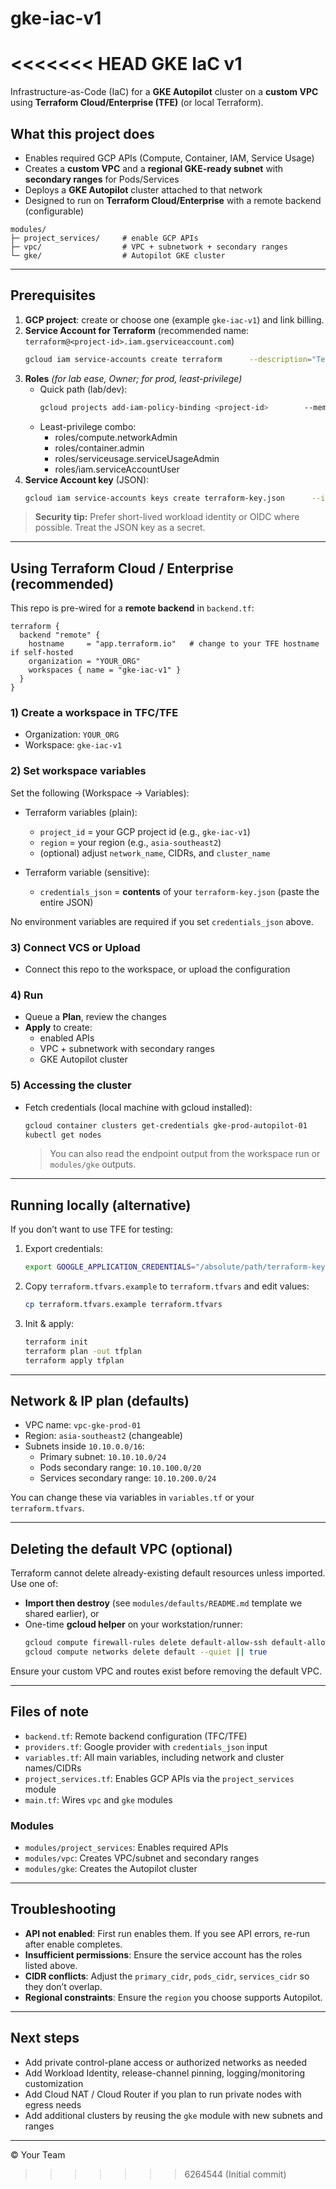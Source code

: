 # gke-iac-v1
<<<<<<< HEAD
GKE IaC v1
=======

Infrastructure-as-Code (IaC) for a **GKE Autopilot** cluster on a **custom VPC** using **Terraform Cloud/Enterprise (TFE)** (or local Terraform).

## What this project does

- Enables required GCP APIs (Compute, Container, IAM, Service Usage)
- Creates a **custom VPC** and a **regional GKE-ready subnet** with **secondary ranges** for Pods/Services
- Deploys a **GKE Autopilot** cluster attached to that network
- Designed to run on **Terraform Cloud/Enterprise** with a remote backend (configurable)

```
modules/
├─ project_services/     # enable GCP APIs
├─ vpc/                  # VPC + subnetwork + secondary ranges
└─ gke/                  # Autopilot GKE cluster
```

---

## Prerequisites

1) **GCP project**: create or choose one (example `gke-iac-v1`) and link billing.
2) **Service Account for Terraform** (recommended name: `terraform@<project-id>.iam.gserviceaccount.com`)
   ```bash
   gcloud iam service-accounts create terraform      --description="Terraform automation SA"      --display-name="Terraform"
   ```
3) **Roles** *(for lab ease, Owner; for prod, least-privilege)*
   - Quick path (lab/dev):
     ```bash
     gcloud projects add-iam-policy-binding <project-id>        --member="serviceAccount:terraform@<project-id>.iam.gserviceaccount.com"        --role="roles/owner"
     ```
   - Least-privilege combo:
     - roles/compute.networkAdmin
     - roles/container.admin
     - roles/serviceusage.serviceUsageAdmin
     - roles/iam.serviceAccountUser
4) **Service Account key** (JSON):
   ```bash
   gcloud iam service-accounts keys create terraform-key.json      --iam-account terraform@<project-id>.iam.gserviceaccount.com
   ```

> **Security tip:** Prefer short-lived workload identity or OIDC where possible. Treat the JSON key as a secret.

---

## Using Terraform Cloud / Enterprise (recommended)

This repo is pre-wired for a **remote backend** in `backend.tf`:

```hcl
terraform {
  backend "remote" {
    hostname     = "app.terraform.io"   # change to your TFE hostname if self-hosted
    organization = "YOUR_ORG"
    workspaces { name = "gke-iac-v1" }
  }
}
```

### 1) Create a workspace in TFC/TFE
- Organization: `YOUR_ORG`
- Workspace: `gke-iac-v1`

### 2) Set workspace variables
Set the following (Workspace → Variables):

- Terraform variables (plain):
  - `project_id` = your GCP project id (e.g., `gke-iac-v1`)
  - `region`     = your region (e.g., `asia-southeast2`)
  - (optional) adjust `network_name`, CIDRs, and `cluster_name`

- Terraform variable (sensitive):
  - `credentials_json` = **contents** of your `terraform-key.json` (paste the entire JSON)

No environment variables are required if you set `credentials_json` above.

### 3) Connect VCS or Upload
- Connect this repo to the workspace, or upload the configuration

### 4) Run
- Queue a **Plan**, review the changes
- **Apply** to create:
  - enabled APIs
  - VPC + subnetwork with secondary ranges
  - GKE Autopilot cluster

### 5) Accessing the cluster
- Fetch credentials (local machine with gcloud installed):
  ```bash
  gcloud container clusters get-credentials gke-prod-autopilot-01     --region=$(terraform output -raw region 2>/dev/null || echo "asia-southeast2")     --project=<project-id>
  kubectl get nodes
  ```
  > You can also read the endpoint output from the workspace run or `modules/gke` outputs.

---

## Running locally (alternative)

If you don’t want to use TFE for testing:

1) Export credentials:
   ```bash
   export GOOGLE_APPLICATION_CREDENTIALS="/absolute/path/terraform-key.json"
   ```

2) Copy `terraform.tfvars.example` to `terraform.tfvars` and edit values:
   ```bash
   cp terraform.tfvars.example terraform.tfvars
   ```

3) Init & apply:
   ```bash
   terraform init
   terraform plan -out tfplan
   terraform apply tfplan
   ```

---

## Network & IP plan (defaults)

- VPC name: `vpc-gke-prod-01`
- Region: `asia-southeast2` (changeable)
- Subnets inside `10.10.0.0/16`:
  - Primary subnet: `10.10.10.0/24`
  - Pods secondary range: `10.10.100.0/20`
  - Services secondary range: `10.10.200.0/24`

You can change these via variables in `variables.tf` or your `terraform.tfvars`.

---

## Deleting the default VPC (optional)

Terraform cannot delete already-existing default resources unless imported. Use one of:
- **Import then destroy** (see `modules/defaults/README.md` template we shared earlier), or
- One-time **gcloud helper** on your workstation/runner:
  ```bash
  gcloud compute firewall-rules delete default-allow-ssh default-allow-rdp default-allow-icmp --quiet || true
  gcloud compute networks delete default --quiet || true
  ```

Ensure your custom VPC and routes exist before removing the default VPC.

---

## Files of note

- `backend.tf`: Remote backend configuration (TFC/TFE)
- `providers.tf`: Google provider with `credentials_json` input
- `variables.tf`: All main variables, including network and cluster names/CIDRs
- `project_services.tf`: Enables GCP APIs via the `project_services` module
- `main.tf`: Wires `vpc` and `gke` modules

### Modules
- `modules/project_services`: Enables required APIs
- `modules/vpc`: Creates VPC/subnet and secondary ranges
- `modules/gke`: Creates the Autopilot cluster

---

## Troubleshooting

- **API not enabled**: First run enables them. If you see API errors, re-run after enable completes.
- **Insufficient permissions**: Ensure the service account has the roles listed above.
- **CIDR conflicts**: Adjust the `primary_cidr`, `pods_cidr`, `services_cidr` so they don’t overlap.
- **Regional constraints**: Ensure the `region` you choose supports Autopilot.

---

## Next steps

- Add private control-plane access or authorized networks as needed
- Add Workload Identity, release-channel pinning, logging/monitoring customization
- Add Cloud NAT / Cloud Router if you plan to run private nodes with egress needs
- Add additional clusters by reusing the `gke` module with new subnets and ranges

---

© Your Team
>>>>>>> 6264544 (Initial commit)
